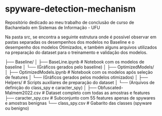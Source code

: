 # spyware-detection-mechanism

Repositório dedicado ao meu trabalho de conclusão de curso de Bacharelado em Sistemas de Informação - UFU

Na pasta src, se encontra a seguinte estrutura onde é possível observar em pastas separadas os desempenhos dos modelos no Baseline e o desempenho dos modelos Otimizados, e também alguns arquivos utilizados na preparação do dataset para o treinamento e validação dos modelos.

├── Baseline/
│ ├── BaseLine.ipynb # Notebook com os modelos de baseline
│ └── (Gráficos gerados pelo baseline)
│
├── OptimizedModels/
│ ├── OptimizedModels.ipynb # Notebook com os modelos após seleção de features
│ └── (Gráficos gerados pelos modelos otimizados)
│
├── Helpers/ # Scripts auxiliares de preparação do dataset
│ └── (Arquivos de definição do class_spy e caracter_spy)
│
├── Obfuscated-Malmem2022.csv # Dataset completo com todas as amostras e features
├── caracter_spy.csv # Subconjunto com 55 features apenas de spywares e amostras benignas
└── class_spy.csv # Gabarito das classes (spyware ou benigno)
